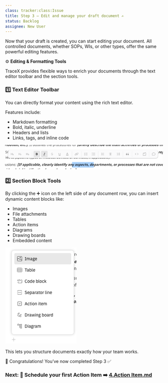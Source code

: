```yaml
---
class: tracker:class:Issue
title: Step 3 – Edit and manage your draft document ✍️
status: Backlog
assignee: New User
---
```


Now that your draft is created, you can start editing your document. All controlled documents, whether SOPs, WIs, or other types, offer the same powerful editing features.

⚙️ **Editing & Formatting Tools**

TraceX provides flexible ways to enrich your documents through the text editor toolbar and the section tools.

### 1️⃣ Text Editor Toolbar
You can directly format your content using the rich text editor.

Features include:
- Markdown formatting
- Bold, italic, underline
- Headers and lists
- Links, tags, and inline code

![Text Editor](https://raw.githubusercontent.com/charles-rollet/controlled-docs-test/main/assets/images/text-editor-image.png)

### 2️⃣ Section Block Tools
By clicking the ➕ icon on the left side of any document row, you can insert dynamic content blocks like:
- Images
- File attachments
- Tables
- Action items
- Diagrams
- Drawing boards
- Embedded content

![Section Tools](https://raw.githubusercontent.com/charles-rollet/controlled-docs-test/main/assets/images/section-block-tool.png)

This lets you structure documents exactly how your team works.

🎉 Congratulations! You’ve now completed Step 3 ✅

### Next: 📆 Schedule your first Action Item ➡️ [4.Action Item.md](./4.Action%20Item.md)
